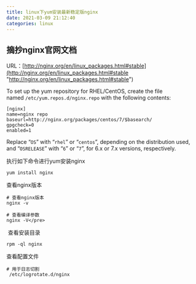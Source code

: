 ```yaml
---
title: linux下yum安装最新稳定版nginx
date: 2021-03-09 21:12:40
categories: linux
---
```

## 摘抄nginx官网文档

URL：[http://nginx.org/en/linux_packages.html#stable](http://nginx.org/en/linux_packages.html#stable "http://nginx.org/en/linux_packages.html#stable")

To set up the yum repository for RHEL/CentOS, create the file named `/etc/yum.repos.d/nginx.repo` with the following contents:

```
[nginx]
name=nginx repo
baseurl=http://nginx.org/packages/centos/7/$basearch/
gpgcheck=0 
enabled=1
```

Replace “`OS`” with “`rhel`” or “`centos`”, depending on the distribution used, and “`OSRELEASE`” with “`6`” or “`7`”, for 6.x or 7.x versions, respectively.

执行如下命令进行yum安装nginx

```
yum install nginx
```

查看nginx版本
```
# 查看nginx版本
nginx -v

# 查看编译参数
nginx -V</pre>
```
 查看安装目录

```
rpm -ql nginx
```

查看配置文件

```
# 用于日志切割
 /etc/logrotate.d/nginx
```
